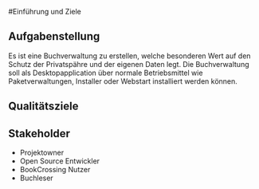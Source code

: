 #Einführung und Ziele
## Aufgabenstellung
Es ist eine Buchverwaltung zu erstellen, welche besonderen Wert auf den Schutz der Privatspähre und der eigenen
Daten legt. Die Buchverwaltung soll als Desktopapplication über normale Betriebsmittel wie Paketverwaltungen,
Installer oder Webstart installiert werden können.

## Qualitätsziele
## Stakeholder
* Projektowner
* Open Source Entwickler
* BookCrossing Nutzer
* Buchleser
